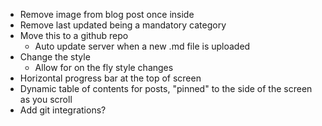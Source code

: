 - Remove image from blog post once inside
- Remove last updated being a mandatory category
- Move this to a github repo
  - Auto update server when a new .md file is uploaded
- Change the style
  - Allow for on the fly style changes
- Horizontal progress bar at the top of screen
- Dynamic table of contents for posts, "pinned" to the side of the screen as you scroll
- Add git integrations? 